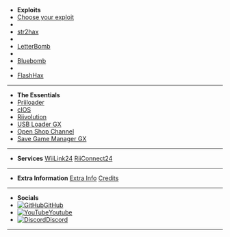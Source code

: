 - **Exploits**
- [Choose your exploit](/chooseyourexploit)
-
- [str2hax](/str2hax)
-
- [LetterBomb](/letterbomb)
-
- [Bluebomb](/bluebomb)
-
- [FlashHax](/FlashHax)
---
- **The Essentials**
- [Priiloader](/priiloader)
- [cIOS](/cIOS)
- [Riivolution](/riivolution)
- [USB Loader GX](/ULGX)
- [Open Shop Channel](/OSC)
- [Save Game Manager GX](/sgmgx)
---
- **Services**
[WiiLink24](/WiiLink)
[RiiConnect24](/rc24)
---
- **Extra Information**
[Extra Info](/FAQ)
[Credits](/credits)
---
- **Socials**
- [![GitHub](https://icongr.am/simple/github.svg?color=808080&size=16)GitHub](https://github.com/zuper64/wii-homebrew)
- [![YouTube](https://icongr.am/simple/youtube.svg?color=808080&size=16)Youtube](https://www.youtube.com/@Zuper64)
- [![Discord](https://icongr.am/simple/discord.svg?color=808080&size=16)Discord](https://discord.gg/dK5rNaMhMt)
---
